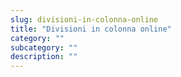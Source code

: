 ```yaml
---
slug: divisioni-in-colonna-online
title: "Divisioni in colonna online"
category: ""
subcategory: ""
description: ""
---
```


